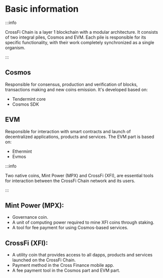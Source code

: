 # Basic information

:::info

CrossFi Chain is a layer 1 blockchain with a modular architecture. It consists of two integral piles, Cosmos and EVM. Each pile is responsible for its specific functionality, with their work completely synchronized as a single organism.

:::

## Cosmos

Responsible for consensus, production and verification of blocks, transactions making and new coins emission. It's developed based on:

- Tendermint core
- Cosmos SDK

## EVM

Responsible for interaction with smart contracts and launch of decentralized applications, products and services. The EVM part is based on:

- Ethermint
- Evmos

:::info

Two native coins, Mint Power (MPX) and CrossFi (XFI), are essential tools for interaction between the CrossFi Chain network and its users.

:::

## Mint Power (MPX):
- Governance coin.
- A unit of computing power required to mine XFI coins through staking.
- A tool for fee payment for using Cosmos-based services.

## CrossFi (XFI):
- A utility coin that provides access to all dapps, products and services launched on the CrossFi Chain.
- Payment method in the Cross Finance mobile app.
- A fee payment tool in the Cosmos part and EVM part.